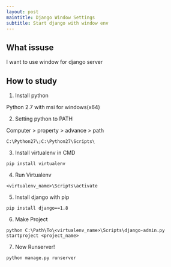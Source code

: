 ```yaml
---
layout: post
maintitle: Django Window Settings
subtitle: Start django with window env
---
```


## What issuse

I want to use window for django server

## How to study

1. Install python

Python 2.7 with msi for windows(x64)

2. Setting python to PATH

Computer > property > advance > path

```
C:\Python27\;C:\Python27\Scripts\
```

3. Install virtualenv in CMD

```
pip install virtualenv
```

4. Run Virtualenv

```
<virtualenv_name>\Scripts\activate
```

5. Install django with pip

```
pip install django==1.8
```

6. Make Project

```
python C:\Path\To\<virtualenv_name>\Scripts\django-admin.py startproject <project_name>
```

7. Now Runserver!

```
python manage.py runserver
```
